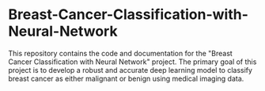 # Breast-Cancer-Classification-with-Neural-Network
This repository contains the code and documentation for the "Breast Cancer Classification with Neural Network" project. The primary goal of this project is to develop a robust and accurate deep learning model to classify breast cancer as either malignant or benign using medical imaging data.
